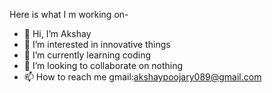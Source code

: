 Here is what I m working on-

- 👋 Hi, I’m Akshay
- 👀 I’m interested in innovative things
- 🌱 I’m currently learning coding
- 💞️ I’m looking to collaborate on nothing
- 📫 How to reach me gmail:akshaypoojary089@gmail.com

